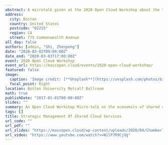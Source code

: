 ```yaml
---
abstract: A microtalk given at the 2020 Open Cloud Workshop about the then-ongoing work being done within the NISLAB by myself and collegue Zhenpeng Shi on the subject of shared services in cloud systems, providing a breif overview to my work on Advance Reservation and Zhenpeng's work on shared/buy-in systems, with a focus on the impacts on the BU hosted Shared Compute Cluster.  
address:
  city: Boston
  country: United States
  postcode: "02215"
  region: CA
  street: 775 Commonwealth Avenue
all_day: false
authors: [admin, "Shi, Zhenpeng"]
date: "2020-03-02T09:00:00Z"
date_end: "2020-03-03T17:00:00Z"
event: 2020 Open Cloud Workshop
event_url: https://massopen.cloud/events/2020-open-cloud-workshop/
featured: false
image:
  caption: 'Image credit: [**Unsplash**](https://unsplash.com/photos/bzdhc5b3Bxs)'
  focal_point: Right
location: Boston University Metcalf Ballroom
math: true
publishDate: "2017-01-01T00:00:00Z"
slides: ""
summary: An Open Cloud Workshop Micro-talk on the economics of shared cloud systems.
tags: []
title: Strategic Management Of Shared Cloud Services
url_code: ""
url_pdf: ""
url_slides: "https://massopen.cloud/wp-content/uploads/2020/04/Chamberlain-and-Shi-slides.pdf"
url_video: "https://www.youtube.com/watch?v=WilP7R9CjUg"
---
```


